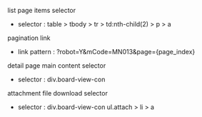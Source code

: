 list page items selector
- selector : table > tbody > tr > td:nth-child(2) > p > a

pagination link
- link pattern : ?robot=Y&mCode=MN013&page={page_index}

detail page main content selector
- selector : div.board-view-con

attachment file download selector
- selector : div.board-view-con ul.attach > li > a


